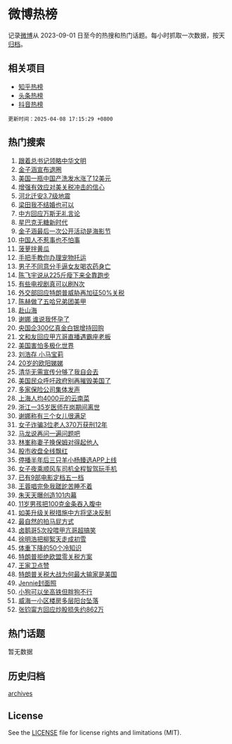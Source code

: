 # 微博热榜

记录[微博](https://www.weibo.com)从 2023-09-01 日至今的热搜和热门话题。每小时抓取一次数据，按天[归档](archives)。

## 相关项目

- [知乎热榜](https://github.com/hotarchive/zhihu)
- [头条热榜](https://github.com/hotarchive/toutiao)
- [抖音热榜](https://github.com/hotarchive/douyin)


`更新时间：2025-04-08 17:15:29 +0800`

## 热门搜索

1. [跟着总书记领略中华文明](https://m.weibo.cn/search?containerid=100103type%3D1%26t%3D10%26q%3D%E8%B7%9F%E7%9D%80%E6%80%BB%E4%B9%A6%E8%AE%B0%E9%A2%86%E7%95%A5%E4%B8%AD%E5%8D%8E%E6%96%87%E6%98%8E&stream_entry_id=51&isnewpage=1&extparam=seat%3D1%26q%3D%25E8%25B7%259F%25E7%259D%2580%25E6%2580%25BB%25E4%25B9%25A6%25E8%25AE%25B0%25E9%25A2%2586%25E7%2595%25A5%25E4%25B8%25AD%25E5%258D%258E%25E6%2596%2587%25E6%2598%258E%26cate%3D10103%26c_type%3D51%26filter_type%3Drealtimehot%26dgr%3D0%26stream_entry_id%3D51%26pos%3D0%26display_time%3D1744103727%26pre_seqid%3D17441037277760668131121)
1. [金子涵宣布退圈](https://m.weibo.cn/search?containerid=100103type%3D1%26t%3D10%26q%3D%23%E9%87%91%E5%AD%90%E6%B6%B5%E5%AE%A3%E5%B8%83%E9%80%80%E5%9C%88%23&stream_entry_id=31&isnewpage=1&extparam=seat%3D1%26band_rank%3D1%26flag%3D2%26cate%3D5001%26dgr%3D0%26stream_entry_id%3D31%26pos%3D0%26q%3D%2523%25E9%2587%2591%25E5%25AD%2590%25E6%25B6%25B5%25E5%25AE%25A3%25E5%25B8%2583%25E9%2580%2580%25E5%259C%2588%2523%26c_type%3D31%26filter_type%3Drealtimehot%26realpos%3D1%26lcate%3D5001%26display_time%3D1744103727%26pre_seqid%3D17441037277760668131121)
1. [美国一瓶中国产洗发水涨了12美元](https://m.weibo.cn/search?containerid=100103type%3D1%26t%3D10%26q%3D%23%E7%BE%8E%E5%9B%BD%E4%B8%80%E7%93%B6%E4%B8%AD%E5%9B%BD%E4%BA%A7%E6%B4%97%E5%8F%91%E6%B0%B4%E6%B6%A8%E4%BA%8612%E7%BE%8E%E5%85%83%23&stream_entry_id=31&isnewpage=1&extparam=seat%3D1%26band_rank%3D2%26flag%3D0%26cate%3D5001%26dgr%3D0%26stream_entry_id%3D31%26pos%3D1%26q%3D%2523%25E7%25BE%258E%25E5%259B%25BD%25E4%25B8%2580%25E7%2593%25B6%25E4%25B8%25AD%25E5%259B%25BD%25E4%25BA%25A7%25E6%25B4%2597%25E5%258F%2591%25E6%25B0%25B4%25E6%25B6%25A8%25E4%25BA%258612%25E7%25BE%258E%25E5%2585%2583%2523%26c_type%3D31%26filter_type%3Drealtimehot%26realpos%3D2%26lcate%3D5001%26display_time%3D1744103727%26pre_seqid%3D17441037277760668131121)
1. [增强有效应对美关税冲击的信心](https://m.weibo.cn/search?containerid=100103type%3D1%26t%3D10%26q%3D%23%E5%A2%9E%E5%BC%BA%E6%9C%89%E6%95%88%E5%BA%94%E5%AF%B9%E7%BE%8E%E5%85%B3%E7%A8%8E%E5%86%B2%E5%87%BB%E7%9A%84%E4%BF%A1%E5%BF%83%23&stream_entry_id=31&isnewpage=1&extparam=seat%3D1%26band_rank%3D3%26flag%3D0%26cate%3D5001%26dgr%3D0%26stream_entry_id%3D31%26pos%3D2%26q%3D%2523%25E5%25A2%259E%25E5%25BC%25BA%25E6%259C%2589%25E6%2595%2588%25E5%25BA%2594%25E5%25AF%25B9%25E7%25BE%258E%25E5%2585%25B3%25E7%25A8%258E%25E5%2586%25B2%25E5%2587%25BB%25E7%259A%2584%25E4%25BF%25A1%25E5%25BF%2583%2523%26c_type%3D31%26filter_type%3Drealtimehot%26realpos%3D3%26lcate%3D5001%26display_time%3D1744103727%26pre_seqid%3D17441037277760668131121)
1. [河北迁安3.7级地震](https://m.weibo.cn/search?containerid=100103type%3D1%26t%3D10%26q%3D%23%E6%B2%B3%E5%8C%97%E8%BF%81%E5%AE%893.7%E7%BA%A7%E5%9C%B0%E9%9C%87%23&stream_entry_id=31&isnewpage=1&extparam=seat%3D1%26band_rank%3D4%26flag%3D1%26cate%3D5001%26dgr%3D0%26stream_entry_id%3D31%26pos%3D3%26q%3D%2523%25E6%25B2%25B3%25E5%258C%2597%25E8%25BF%2581%25E5%25AE%25893.7%25E7%25BA%25A7%25E5%259C%25B0%25E9%259C%2587%2523%26c_type%3D31%26filter_type%3Drealtimehot%26realpos%3D4%26lcate%3D5001%26display_time%3D1744103727%26pre_seqid%3D17441037277760668131121)
1. [梁田我不结婚也可以](https://m.weibo.cn/search?containerid=100103type%3D1%26t%3D10%26q%3D%E6%A2%81%E7%94%B0%E6%88%91%E4%B8%8D%E7%BB%93%E5%A9%9A%E4%B9%9F%E5%8F%AF%E4%BB%A5&stream_entry_id=31&isnewpage=1&extparam=seat%3D1%26band_rank%3D5%26flag%3D1%26cate%3D5001%26dgr%3D0%26stream_entry_id%3D31%26pos%3D4%26q%3D%25E6%25A2%2581%25E7%2594%25B0%25E6%2588%2591%25E4%25B8%258D%25E7%25BB%2593%25E5%25A9%259A%25E4%25B9%259F%25E5%258F%25AF%25E4%25BB%25A5%26c_type%3D31%26filter_type%3Drealtimehot%26realpos%3D5%26lcate%3D5001%26display_time%3D1744103727%26pre_seqid%3D17441037277760668131121)
1. [中方回应万斯无礼言论](https://m.weibo.cn/search?containerid=100103type%3D1%26t%3D10%26q%3D%23%E4%B8%AD%E6%96%B9%E5%9B%9E%E5%BA%94%E4%B8%87%E6%96%AF%E6%97%A0%E7%A4%BC%E8%A8%80%E8%AE%BA%23&stream_entry_id=31&isnewpage=1&extparam=seat%3D1%26band_rank%3D6%26flag%3D1%26cate%3D5001%26dgr%3D0%26stream_entry_id%3D31%26pos%3D5%26q%3D%2523%25E4%25B8%25AD%25E6%2596%25B9%25E5%259B%259E%25E5%25BA%2594%25E4%25B8%2587%25E6%2596%25AF%25E6%2597%25A0%25E7%25A4%25BC%25E8%25A8%2580%25E8%25AE%25BA%2523%26c_type%3D31%26filter_type%3Drealtimehot%26realpos%3D6%26lcate%3D5001%26display_time%3D1744103727%26pre_seqid%3D17441037277760668131121)
1. [星巴克无糖新时代](https://m.weibo.cn/search?containerid=100103type%3D1%26t%3D10%26q%3D%23%E6%98%9F%E5%B7%B4%E5%85%8B%E6%97%A0%E7%B3%96%E6%96%B0%E6%97%B6%E4%BB%A3%23&stream_entry_id=31&isnewpage=1&extparam=seat%3D1%26band_rank%3D7%26cate%3D5001%26is_ad_pos%3D1%26dgr%3D0%26stream_entry_id%3D31%26pos%3D6%26q%3D%2523%25E6%2598%259F%25E5%25B7%25B4%25E5%2585%258B%25E6%2597%25A0%25E7%25B3%2596%25E6%2596%25B0%25E6%2597%25B6%25E4%25BB%25A3%2523%26c_type%3D31%26adid%3D282143%26filter_type%3Drealtimehot%26topic_ad%3D1%26lcate%3D5001%26display_time%3D1744103727%26pre_seqid%3D17441037277760668131121)
1. [金子涵最后一次公开活动是海影节](https://m.weibo.cn/search?containerid=100103type%3D1%26t%3D10%26q%3D%23%E9%87%91%E5%AD%90%E6%B6%B5%E6%9C%80%E5%90%8E%E4%B8%80%E6%AC%A1%E5%85%AC%E5%BC%80%E6%B4%BB%E5%8A%A8%E6%98%AF%E6%B5%B7%E5%BD%B1%E8%8A%82%23&stream_entry_id=31&isnewpage=1&extparam=seat%3D1%26band_rank%3D7%26flag%3D1%26cate%3D5001%26dgr%3D0%26stream_entry_id%3D31%26pos%3D7%26q%3D%2523%25E9%2587%2591%25E5%25AD%2590%25E6%25B6%25B5%25E6%259C%2580%25E5%2590%258E%25E4%25B8%2580%25E6%25AC%25A1%25E5%2585%25AC%25E5%25BC%2580%25E6%25B4%25BB%25E5%258A%25A8%25E6%2598%25AF%25E6%25B5%25B7%25E5%25BD%25B1%25E8%258A%2582%2523%26c_type%3D31%26filter_type%3Drealtimehot%26realpos%3D7%26lcate%3D5001%26display_time%3D1744103727%26pre_seqid%3D17441037277760668131121)
1. [中国人不惹事也不怕事](https://m.weibo.cn/search?containerid=100103type%3D1%26t%3D10%26q%3D%23%E4%B8%AD%E5%9B%BD%E4%BA%BA%E4%B8%8D%E6%83%B9%E4%BA%8B%E4%B9%9F%E4%B8%8D%E6%80%95%E4%BA%8B%23&stream_entry_id=31&isnewpage=1&extparam=seat%3D1%26band_rank%3D8%26flag%3D0%26cate%3D5001%26dgr%3D0%26stream_entry_id%3D31%26pos%3D8%26q%3D%2523%25E4%25B8%25AD%25E5%259B%25BD%25E4%25BA%25BA%25E4%25B8%258D%25E6%2583%25B9%25E4%25BA%258B%25E4%25B9%259F%25E4%25B8%258D%25E6%2580%2595%25E4%25BA%258B%2523%26c_type%3D31%26filter_type%3Drealtimehot%26realpos%3D8%26lcate%3D5001%26display_time%3D1744103727%26pre_seqid%3D17441037277760668131121)
1. [菠萝拌黄瓜](https://m.weibo.cn/search?containerid=100103type%3D1%26t%3D10%26q%3D%E8%8F%A0%E8%90%9D%E6%8B%8C%E9%BB%84%E7%93%9C&stream_entry_id=31&isnewpage=1&extparam=seat%3D1%26band_rank%3D9%26flag%3D1%26cate%3D5001%26dgr%3D0%26stream_entry_id%3D31%26pos%3D9%26q%3D%25E8%258F%25A0%25E8%2590%259D%25E6%258B%258C%25E9%25BB%2584%25E7%2593%259C%26c_type%3D31%26filter_type%3Drealtimehot%26realpos%3D9%26lcate%3D5001%26display_time%3D1744103727%26pre_seqid%3D17441037277760668131121)
1. [手把手教你办理宠物托运](https://m.weibo.cn/search?containerid=100103type%3D1%26t%3D10%26q%3D%23%E6%89%8B%E6%8A%8A%E6%89%8B%E6%95%99%E4%BD%A0%E5%8A%9E%E7%90%86%E5%AE%A0%E7%89%A9%E6%89%98%E8%BF%90%23&stream_entry_id=31&isnewpage=1&extparam=seat%3D1%26band_rank%3D10%26flag%3D1%26cate%3D5001%26dgr%3D0%26stream_entry_id%3D31%26pos%3D10%26q%3D%2523%25E6%2589%258B%25E6%258A%258A%25E6%2589%258B%25E6%2595%2599%25E4%25BD%25A0%25E5%258A%259E%25E7%2590%2586%25E5%25AE%25A0%25E7%2589%25A9%25E6%2589%2598%25E8%25BF%2590%2523%26c_type%3D31%26filter_type%3Drealtimehot%26realpos%3D10%26lcate%3D5001%26display_time%3D1744103727%26pre_seqid%3D17441037277760668131121)
1. [男子不同意分手逼女友喝农药身亡](https://m.weibo.cn/search?containerid=100103type%3D1%26t%3D10%26q%3D%23%E7%94%B7%E5%AD%90%E4%B8%8D%E5%90%8C%E6%84%8F%E5%88%86%E6%89%8B%E9%80%BC%E5%A5%B3%E5%8F%8B%E5%96%9D%E5%86%9C%E8%8D%AF%E8%BA%AB%E4%BA%A1%23&stream_entry_id=31&isnewpage=1&extparam=seat%3D1%26band_rank%3D11%26flag%3D2%26cate%3D5001%26dgr%3D0%26stream_entry_id%3D31%26pos%3D11%26q%3D%2523%25E7%2594%25B7%25E5%25AD%2590%25E4%25B8%258D%25E5%2590%258C%25E6%2584%258F%25E5%2588%2586%25E6%2589%258B%25E9%2580%25BC%25E5%25A5%25B3%25E5%258F%258B%25E5%2596%259D%25E5%2586%259C%25E8%258D%25AF%25E8%25BA%25AB%25E4%25BA%25A1%2523%26c_type%3D31%26filter_type%3Drealtimehot%26realpos%3D11%26lcate%3D5001%26display_time%3D1744103727%26pre_seqid%3D17441037277760668131121)
1. [陈飞宇说从225斤瘦下来全靠跑步](https://m.weibo.cn/search?containerid=100103type%3D1%26t%3D10%26q%3D%23%E9%99%88%E9%A3%9E%E5%AE%87%E8%AF%B4%E4%BB%8E225%E6%96%A4%E7%98%A6%E4%B8%8B%E6%9D%A5%E5%85%A8%E9%9D%A0%E8%B7%91%E6%AD%A5%23&stream_entry_id=31&isnewpage=1&extparam=seat%3D1%26band_rank%3D12%26flag%3D1%26cate%3D5001%26dgr%3D0%26stream_entry_id%3D31%26pos%3D12%26q%3D%2523%25E9%2599%2588%25E9%25A3%259E%25E5%25AE%2587%25E8%25AF%25B4%25E4%25BB%258E225%25E6%2596%25A4%25E7%2598%25A6%25E4%25B8%258B%25E6%259D%25A5%25E5%2585%25A8%25E9%259D%25A0%25E8%25B7%2591%25E6%25AD%25A5%2523%26c_type%3D31%26filter_type%3Drealtimehot%26realpos%3D12%26lcate%3D5001%26display_time%3D1744103727%26pre_seqid%3D17441037277760668131121)
1. [有些电视剧真可以刷N次](https://m.weibo.cn/search?containerid=100103type%3D1%26t%3D10%26q%3D%23%E6%9C%89%E4%BA%9B%E7%94%B5%E8%A7%86%E5%89%A7%E7%9C%9F%E5%8F%AF%E4%BB%A5%E5%88%B7N%E6%AC%A1%23&stream_entry_id=31&isnewpage=1&extparam=seat%3D1%26band_rank%3D13%26flag%3D0%26cate%3D5001%26dgr%3D0%26stream_entry_id%3D31%26pos%3D13%26q%3D%2523%25E6%259C%2589%25E4%25BA%259B%25E7%2594%25B5%25E8%25A7%2586%25E5%2589%25A7%25E7%259C%259F%25E5%258F%25AF%25E4%25BB%25A5%25E5%2588%25B7N%25E6%25AC%25A1%2523%26c_type%3D31%26filter_type%3Drealtimehot%26realpos%3D13%26lcate%3D5001%26display_time%3D1744103727%26pre_seqid%3D17441037277760668131121)
1. [外交部回应特朗普威胁再加征50%关税](https://m.weibo.cn/search?containerid=100103type%3D1%26t%3D10%26q%3D%23%E5%A4%96%E4%BA%A4%E9%83%A8%E5%9B%9E%E5%BA%94%E7%89%B9%E6%9C%97%E6%99%AE%E5%A8%81%E8%83%81%E5%86%8D%E5%8A%A0%E5%BE%8150%25%E5%85%B3%E7%A8%8E%23&stream_entry_id=31&isnewpage=1&extparam=seat%3D1%26band_rank%3D14%26flag%3D0%26cate%3D5001%26dgr%3D0%26stream_entry_id%3D31%26pos%3D14%26q%3D%2523%25E5%25A4%2596%25E4%25BA%25A4%25E9%2583%25A8%25E5%259B%259E%25E5%25BA%2594%25E7%2589%25B9%25E6%259C%2597%25E6%2599%25AE%25E5%25A8%2581%25E8%2583%2581%25E5%2586%258D%25E5%258A%25A0%25E5%25BE%258150%2525%25E5%2585%25B3%25E7%25A8%258E%2523%26c_type%3D31%26filter_type%3Drealtimehot%26realpos%3D14%26lcate%3D5001%26display_time%3D1744103727%26pre_seqid%3D17441037277760668131121)
1. [陈赫做了五哈兄弟团美甲](https://m.weibo.cn/search?containerid=100103type%3D1%26t%3D10%26q%3D%E9%99%88%E8%B5%AB%E5%81%9A%E4%BA%86%E4%BA%94%E5%93%88%E5%85%84%E5%BC%9F%E5%9B%A2%E7%BE%8E%E7%94%B2&stream_entry_id=31&isnewpage=1&extparam=seat%3D1%26band_rank%3D15%26flag%3D1%26cate%3D5001%26dgr%3D0%26stream_entry_id%3D31%26pos%3D15%26q%3D%25E9%2599%2588%25E8%25B5%25AB%25E5%2581%259A%25E4%25BA%2586%25E4%25BA%2594%25E5%2593%2588%25E5%2585%2584%25E5%25BC%259F%25E5%259B%25A2%25E7%25BE%258E%25E7%2594%25B2%26c_type%3D31%26filter_type%3Drealtimehot%26realpos%3D15%26lcate%3D5001%26display_time%3D1744103727%26pre_seqid%3D17441037277760668131121)
1. [赴山海](https://m.weibo.cn/search?containerid=100103type%3D1%26t%3D10%26q%3D%E8%B5%B4%E5%B1%B1%E6%B5%B7&stream_entry_id=31&isnewpage=1&extparam=seat%3D1%26band_rank%3D16%26flag%3D1%26cate%3D5001%26dgr%3D0%26stream_entry_id%3D31%26pos%3D16%26q%3D%25E8%25B5%25B4%25E5%25B1%25B1%25E6%25B5%25B7%26c_type%3D31%26filter_type%3Drealtimehot%26realpos%3D16%26lcate%3D5001%26display_time%3D1744103727%26pre_seqid%3D17441037277760668131121)
1. [谢娜 谁说我怀孕了](https://m.weibo.cn/search?containerid=100103type%3D1%26t%3D10%26q%3D%E8%B0%A2%E5%A8%9C+%E8%B0%81%E8%AF%B4%E6%88%91%E6%80%80%E5%AD%95%E4%BA%86&stream_entry_id=31&isnewpage=1&extparam=seat%3D1%26band_rank%3D17%26flag%3D0%26cate%3D5001%26dgr%3D0%26stream_entry_id%3D31%26pos%3D17%26q%3D%25E8%25B0%25A2%25E5%25A8%259C%2520%25E8%25B0%2581%25E8%25AF%25B4%25E6%2588%2591%25E6%2580%2580%25E5%25AD%2595%25E4%25BA%2586%26c_type%3D31%26filter_type%3Drealtimehot%26realpos%3D17%26lcate%3D5001%26display_time%3D1744103727%26pre_seqid%3D17441037277760668131121)
1. [央国企300亿真金白银增持回购](https://m.weibo.cn/search?containerid=100103type%3D1%26t%3D10%26q%3D%23%E5%A4%AE%E5%9B%BD%E4%BC%81300%E4%BA%BF%E7%9C%9F%E9%87%91%E7%99%BD%E9%93%B6%E5%A2%9E%E6%8C%81%E5%9B%9E%E8%B4%AD%23&stream_entry_id=31&isnewpage=1&extparam=seat%3D1%26band_rank%3D18%26flag%3D1%26cate%3D5001%26dgr%3D0%26stream_entry_id%3D31%26pos%3D18%26q%3D%2523%25E5%25A4%25AE%25E5%259B%25BD%25E4%25BC%2581300%25E4%25BA%25BF%25E7%259C%259F%25E9%2587%2591%25E7%2599%25BD%25E9%2593%25B6%25E5%25A2%259E%25E6%258C%2581%25E5%259B%259E%25E8%25B4%25AD%2523%26c_type%3D31%26filter_type%3Drealtimehot%26realpos%3D18%26lcate%3D5001%26display_time%3D1744103727%26pre_seqid%3D17441037277760668131121)
1. [文和友回应甲亢哥直播遇霸座老板](https://m.weibo.cn/search?containerid=100103type%3D1%26t%3D10%26q%3D%23%E6%96%87%E5%92%8C%E5%8F%8B%E5%9B%9E%E5%BA%94%E7%94%B2%E4%BA%A2%E5%93%A5%E7%9B%B4%E6%92%AD%E9%81%87%E9%9C%B8%E5%BA%A7%E8%80%81%E6%9D%BF%23&stream_entry_id=31&isnewpage=1&extparam=seat%3D1%26band_rank%3D19%26flag%3D1%26cate%3D5001%26dgr%3D0%26stream_entry_id%3D31%26pos%3D19%26q%3D%2523%25E6%2596%2587%25E5%2592%258C%25E5%258F%258B%25E5%259B%259E%25E5%25BA%2594%25E7%2594%25B2%25E4%25BA%25A2%25E5%2593%25A5%25E7%259B%25B4%25E6%2592%25AD%25E9%2581%2587%25E9%259C%25B8%25E5%25BA%25A7%25E8%2580%2581%25E6%259D%25BF%2523%26c_type%3D31%26filter_type%3Drealtimehot%26realpos%3D19%26lcate%3D5001%26display_time%3D1744103727%26pre_seqid%3D17441037277760668131121)
1. [美国害怕多极化世界](https://m.weibo.cn/search?containerid=100103type%3D1%26t%3D10%26q%3D%23%E7%BE%8E%E5%9B%BD%E5%AE%B3%E6%80%95%E5%A4%9A%E6%9E%81%E5%8C%96%E4%B8%96%E7%95%8C%23&stream_entry_id=31&isnewpage=1&extparam=seat%3D1%26band_rank%3D20%26flag%3D1%26cate%3D5001%26dgr%3D0%26stream_entry_id%3D31%26pos%3D20%26q%3D%2523%25E7%25BE%258E%25E5%259B%25BD%25E5%25AE%25B3%25E6%2580%2595%25E5%25A4%259A%25E6%259E%2581%25E5%258C%2596%25E4%25B8%2596%25E7%2595%258C%2523%26c_type%3D31%26filter_type%3Drealtimehot%26realpos%3D20%26lcate%3D5001%26display_time%3D1744103727%26pre_seqid%3D17441037277760668131121)
1. [刘浩存 小马宝莉](https://m.weibo.cn/search?containerid=100103type%3D1%26t%3D10%26q%3D%E5%88%98%E6%B5%A9%E5%AD%98+%E5%B0%8F%E9%A9%AC%E5%AE%9D%E8%8E%89&stream_entry_id=31&isnewpage=1&extparam=seat%3D1%26band_rank%3D21%26flag%3D0%26cate%3D5001%26dgr%3D0%26stream_entry_id%3D31%26pos%3D21%26q%3D%25E5%2588%2598%25E6%25B5%25A9%25E5%25AD%2598%2520%25E5%25B0%258F%25E9%25A9%25AC%25E5%25AE%259D%25E8%258E%2589%26c_type%3D31%26filter_type%3Drealtimehot%26realpos%3D21%26lcate%3D5001%26display_time%3D1744103727%26pre_seqid%3D17441037277760668131121)
1. [20岁的欧阳娣娣](https://m.weibo.cn/search?containerid=100103type%3D1%26t%3D10%26q%3D20%E5%B2%81%E7%9A%84%E6%AC%A7%E9%98%B3%E5%A8%A3%E5%A8%A3&stream_entry_id=31&isnewpage=1&extparam=seat%3D1%26band_rank%3D22%26flag%3D1%26cate%3D5001%26dgr%3D0%26stream_entry_id%3D31%26pos%3D22%26q%3D20%25E5%25B2%2581%25E7%259A%2584%25E6%25AC%25A7%25E9%2598%25B3%25E5%25A8%25A3%25E5%25A8%25A3%26c_type%3D31%26filter_type%3Drealtimehot%26realpos%3D22%26lcate%3D5001%26display_time%3D1744103727%26pre_seqid%3D17441037277760668131121)
1. [清华无需宣传分够了我自会去](https://m.weibo.cn/search?containerid=100103type%3D1%26t%3D10%26q%3D%E6%B8%85%E5%8D%8E%E6%97%A0%E9%9C%80%E5%AE%A3%E4%BC%A0%E5%88%86%E5%A4%9F%E4%BA%86%E6%88%91%E8%87%AA%E4%BC%9A%E5%8E%BB&stream_entry_id=31&isnewpage=1&extparam=seat%3D1%26band_rank%3D23%26flag%3D1%26cate%3D5001%26dgr%3D0%26stream_entry_id%3D31%26pos%3D23%26q%3D%25E6%25B8%2585%25E5%258D%258E%25E6%2597%25A0%25E9%259C%2580%25E5%25AE%25A3%25E4%25BC%25A0%25E5%2588%2586%25E5%25A4%259F%25E4%25BA%2586%25E6%2588%2591%25E8%2587%25AA%25E4%25BC%259A%25E5%258E%25BB%26c_type%3D31%26filter_type%3Drealtimehot%26realpos%3D23%26lcate%3D5001%26display_time%3D1744103727%26pre_seqid%3D17441037277760668131121)
1. [美国民众呼吁政府别再摧毁美国了](https://m.weibo.cn/search?containerid=100103type%3D1%26t%3D10%26q%3D%23%E7%BE%8E%E5%9B%BD%E6%B0%91%E4%BC%97%E5%91%BC%E5%90%81%E6%94%BF%E5%BA%9C%E5%88%AB%E5%86%8D%E6%91%A7%E6%AF%81%E7%BE%8E%E5%9B%BD%E4%BA%86%23&stream_entry_id=31&isnewpage=1&extparam=seat%3D1%26band_rank%3D24%26flag%3D1%26cate%3D5001%26dgr%3D0%26stream_entry_id%3D31%26pos%3D24%26q%3D%2523%25E7%25BE%258E%25E5%259B%25BD%25E6%25B0%2591%25E4%25BC%2597%25E5%2591%25BC%25E5%2590%2581%25E6%2594%25BF%25E5%25BA%259C%25E5%2588%25AB%25E5%2586%258D%25E6%2591%25A7%25E6%25AF%2581%25E7%25BE%258E%25E5%259B%25BD%25E4%25BA%2586%2523%26c_type%3D31%26filter_type%3Drealtimehot%26realpos%3D24%26lcate%3D5001%26display_time%3D1744103727%26pre_seqid%3D17441037277760668131121)
1. [多家保险公司集体发声](https://m.weibo.cn/search?containerid=100103type%3D1%26t%3D10%26q%3D%23%E5%A4%9A%E5%AE%B6%E4%BF%9D%E9%99%A9%E5%85%AC%E5%8F%B8%E9%9B%86%E4%BD%93%E5%8F%91%E5%A3%B0%23&stream_entry_id=31&isnewpage=1&extparam=seat%3D1%26band_rank%3D25%26flag%3D1%26cate%3D5001%26dgr%3D0%26stream_entry_id%3D31%26pos%3D25%26q%3D%2523%25E5%25A4%259A%25E5%25AE%25B6%25E4%25BF%259D%25E9%2599%25A9%25E5%2585%25AC%25E5%258F%25B8%25E9%259B%2586%25E4%25BD%2593%25E5%258F%2591%25E5%25A3%25B0%2523%26c_type%3D31%26filter_type%3Drealtimehot%26realpos%3D25%26lcate%3D5001%26display_time%3D1744103727%26pre_seqid%3D17441037277760668131121)
1. [上海人均4000元的云南菜](https://m.weibo.cn/search?containerid=100103type%3D1%26t%3D10%26q%3D%E4%B8%8A%E6%B5%B7%E4%BA%BA%E5%9D%874000%E5%85%83%E7%9A%84%E4%BA%91%E5%8D%97%E8%8F%9C&stream_entry_id=31&isnewpage=1&extparam=seat%3D1%26band_rank%3D26%26flag%3D0%26cate%3D5001%26dgr%3D0%26stream_entry_id%3D31%26pos%3D26%26q%3D%25E4%25B8%258A%25E6%25B5%25B7%25E4%25BA%25BA%25E5%259D%25874000%25E5%2585%2583%25E7%259A%2584%25E4%25BA%2591%25E5%258D%2597%25E8%258F%259C%26c_type%3D31%26filter_type%3Drealtimehot%26realpos%3D26%26lcate%3D5001%26display_time%3D1744103727%26pre_seqid%3D17441037277760668131121)
1. [浙江一35岁医师在岗期间离世](https://m.weibo.cn/search?containerid=100103type%3D1%26t%3D10%26q%3D%23%E6%B5%99%E6%B1%9F%E4%B8%8035%E5%B2%81%E5%8C%BB%E5%B8%88%E5%9C%A8%E5%B2%97%E6%9C%9F%E9%97%B4%E7%A6%BB%E4%B8%96%23&stream_entry_id=31&isnewpage=1&extparam=seat%3D1%26band_rank%3D27%26flag%3D1%26cate%3D5001%26dgr%3D0%26stream_entry_id%3D31%26pos%3D27%26q%3D%2523%25E6%25B5%2599%25E6%25B1%259F%25E4%25B8%258035%25E5%25B2%2581%25E5%258C%25BB%25E5%25B8%2588%25E5%259C%25A8%25E5%25B2%2597%25E6%259C%259F%25E9%2597%25B4%25E7%25A6%25BB%25E4%25B8%2596%2523%26c_type%3D31%26filter_type%3Drealtimehot%26realpos%3D27%26lcate%3D5001%26display_time%3D1744103727%26pre_seqid%3D17441037277760668131121)
1. [谢娜称有三个女儿很满足](https://m.weibo.cn/search?containerid=100103type%3D1%26t%3D10%26q%3D%23%E8%B0%A2%E5%A8%9C%E7%A7%B0%E6%9C%89%E4%B8%89%E4%B8%AA%E5%A5%B3%E5%84%BF%E5%BE%88%E6%BB%A1%E8%B6%B3%23&stream_entry_id=31&isnewpage=1&extparam=seat%3D1%26band_rank%3D28%26flag%3D1%26cate%3D5001%26dgr%3D0%26stream_entry_id%3D31%26pos%3D28%26q%3D%2523%25E8%25B0%25A2%25E5%25A8%259C%25E7%25A7%25B0%25E6%259C%2589%25E4%25B8%2589%25E4%25B8%25AA%25E5%25A5%25B3%25E5%2584%25BF%25E5%25BE%2588%25E6%25BB%25A1%25E8%25B6%25B3%2523%26c_type%3D31%26filter_type%3Drealtimehot%26realpos%3D28%26lcate%3D5001%26display_time%3D1744103727%26pre_seqid%3D17441037277760668131121)
1. [女子诈骗3位老人370万获刑12年](https://m.weibo.cn/search?containerid=100103type%3D1%26t%3D10%26q%3D%23%E5%A5%B3%E5%AD%90%E8%AF%88%E9%AA%973%E4%BD%8D%E8%80%81%E4%BA%BA370%E4%B8%87%E8%8E%B7%E5%88%9112%E5%B9%B4%23&stream_entry_id=31&isnewpage=1&extparam=seat%3D1%26band_rank%3D29%26flag%3D1%26cate%3D5001%26dgr%3D0%26stream_entry_id%3D31%26pos%3D29%26q%3D%2523%25E5%25A5%25B3%25E5%25AD%2590%25E8%25AF%2588%25E9%25AA%25973%25E4%25BD%258D%25E8%2580%2581%25E4%25BA%25BA370%25E4%25B8%2587%25E8%258E%25B7%25E5%2588%259112%25E5%25B9%25B4%2523%26c_type%3D31%26filter_type%3Drealtimehot%26realpos%3D29%26lcate%3D5001%26display_time%3D1744103727%26pre_seqid%3D17441037277760668131121)
1. [马龙说再问一遍问题吧](https://m.weibo.cn/search?containerid=100103type%3D1%26t%3D10%26q%3D%23%E9%A9%AC%E9%BE%99%E8%AF%B4%E5%86%8D%E9%97%AE%E4%B8%80%E9%81%8D%E9%97%AE%E9%A2%98%E5%90%A7%23&stream_entry_id=31&isnewpage=1&extparam=seat%3D1%26band_rank%3D30%26flag%3D1%26cate%3D5001%26dgr%3D0%26stream_entry_id%3D31%26pos%3D30%26q%3D%2523%25E9%25A9%25AC%25E9%25BE%2599%25E8%25AF%25B4%25E5%2586%258D%25E9%2597%25AE%25E4%25B8%2580%25E9%2581%258D%25E9%2597%25AE%25E9%25A2%2598%25E5%2590%25A7%2523%26c_type%3D31%26filter_type%3Drealtimehot%26realpos%3D30%26lcate%3D5001%26display_time%3D1744103727%26pre_seqid%3D17441037277760668131121)
1. [林峯称妻子换保姆对得起他人](https://m.weibo.cn/search?containerid=100103type%3D1%26t%3D10%26q%3D%23%E6%9E%97%E5%B3%AF%E7%A7%B0%E5%A6%BB%E5%AD%90%E6%8D%A2%E4%BF%9D%E5%A7%86%E5%AF%B9%E5%BE%97%E8%B5%B7%E4%BB%96%E4%BA%BA%23&stream_entry_id=31&isnewpage=1&extparam=seat%3D1%26band_rank%3D31%26flag%3D0%26cate%3D5001%26dgr%3D0%26stream_entry_id%3D31%26pos%3D31%26q%3D%2523%25E6%259E%2597%25E5%25B3%25AF%25E7%25A7%25B0%25E5%25A6%25BB%25E5%25AD%2590%25E6%258D%25A2%25E4%25BF%259D%25E5%25A7%2586%25E5%25AF%25B9%25E5%25BE%2597%25E8%25B5%25B7%25E4%25BB%2596%25E4%25BA%25BA%2523%26c_type%3D31%26filter_type%3Drealtimehot%26realpos%3D31%26lcate%3D5001%26display_time%3D1744103727%26pre_seqid%3D17441037277760668131121)
1. [股市收盘全线飘红](https://m.weibo.cn/search?containerid=100103type%3D1%26t%3D10%26q%3D%23%E8%82%A1%E5%B8%82%E6%94%B6%E7%9B%98%E5%85%A8%E7%BA%BF%E9%A3%98%E7%BA%A2%23&stream_entry_id=31&isnewpage=1&extparam=seat%3D1%26band_rank%3D32%26flag%3D1%26cate%3D5001%26dgr%3D0%26stream_entry_id%3D31%26pos%3D32%26q%3D%2523%25E8%2582%25A1%25E5%25B8%2582%25E6%2594%25B6%25E7%259B%2598%25E5%2585%25A8%25E7%25BA%25BF%25E9%25A3%2598%25E7%25BA%25A2%2523%26c_type%3D31%26filter_type%3Drealtimehot%26realpos%3D32%26lcate%3D5001%26display_time%3D1744103727%26pre_seqid%3D17441037277760668131121)
1. [停播半年后三只羊小杨臻选APP上线](https://m.weibo.cn/search?containerid=100103type%3D1%26t%3D10%26q%3D%23%E5%81%9C%E6%92%AD%E5%8D%8A%E5%B9%B4%E5%90%8E%E4%B8%89%E5%8F%AA%E7%BE%8A%E5%B0%8F%E6%9D%A8%E8%87%BB%E9%80%89APP%E4%B8%8A%E7%BA%BF%23&stream_entry_id=31&isnewpage=1&extparam=seat%3D1%26band_rank%3D33%26flag%3D0%26cate%3D5001%26dgr%3D0%26stream_entry_id%3D31%26pos%3D33%26q%3D%2523%25E5%2581%259C%25E6%2592%25AD%25E5%258D%258A%25E5%25B9%25B4%25E5%2590%258E%25E4%25B8%2589%25E5%258F%25AA%25E7%25BE%258A%25E5%25B0%258F%25E6%259D%25A8%25E8%2587%25BB%25E9%2580%2589APP%25E4%25B8%258A%25E7%25BA%25BF%2523%26c_type%3D31%26filter_type%3Drealtimehot%26realpos%3D33%26lcate%3D5001%26display_time%3D1744103727%26pre_seqid%3D17441037277760668131121)
1. [女子夜乘顺风车司机全程智驾玩手机](https://m.weibo.cn/search?containerid=100103type%3D1%26t%3D10%26q%3D%23%E5%A5%B3%E5%AD%90%E5%A4%9C%E4%B9%98%E9%A1%BA%E9%A3%8E%E8%BD%A6%E5%8F%B8%E6%9C%BA%E5%85%A8%E7%A8%8B%E6%99%BA%E9%A9%BE%E7%8E%A9%E6%89%8B%E6%9C%BA%23&stream_entry_id=31&isnewpage=1&extparam=seat%3D1%26band_rank%3D34%26flag%3D1%26cate%3D5001%26dgr%3D0%26stream_entry_id%3D31%26pos%3D34%26q%3D%2523%25E5%25A5%25B3%25E5%25AD%2590%25E5%25A4%259C%25E4%25B9%2598%25E9%25A1%25BA%25E9%25A3%258E%25E8%25BD%25A6%25E5%258F%25B8%25E6%259C%25BA%25E5%2585%25A8%25E7%25A8%258B%25E6%2599%25BA%25E9%25A9%25BE%25E7%258E%25A9%25E6%2589%258B%25E6%259C%25BA%2523%26c_type%3D31%26filter_type%3Drealtimehot%26realpos%3D34%26lcate%3D5001%26display_time%3D1744103727%26pre_seqid%3D17441037277760668131121)
1. [已有9部电影定档五一档](https://m.weibo.cn/search?containerid=100103type%3D1%26t%3D10%26q%3D%23%E5%B7%B2%E6%9C%899%E9%83%A8%E7%94%B5%E5%BD%B1%E5%AE%9A%E6%A1%A3%E4%BA%94%E4%B8%80%E6%A1%A3%23&stream_entry_id=31&isnewpage=1&extparam=seat%3D1%26band_rank%3D35%26flag%3D1%26cate%3D5001%26dgr%3D0%26stream_entry_id%3D31%26pos%3D35%26q%3D%2523%25E5%25B7%25B2%25E6%259C%25899%25E9%2583%25A8%25E7%2594%25B5%25E5%25BD%25B1%25E5%25AE%259A%25E6%25A1%25A3%25E4%25BA%2594%25E4%25B8%2580%25E6%25A1%25A3%2523%26c_type%3D31%26filter_type%3Drealtimehot%26realpos%3D35%26lcate%3D5001%26display_time%3D1744103727%26pre_seqid%3D17441037277760668131121)
1. [王蓉唱完免我蹉跎苦睡不着](https://m.weibo.cn/search?containerid=100103type%3D1%26t%3D10%26q%3D%E7%8E%8B%E8%93%89%E5%94%B1%E5%AE%8C%E5%85%8D%E6%88%91%E8%B9%89%E8%B7%8E%E8%8B%A6%E7%9D%A1%E4%B8%8D%E7%9D%80&stream_entry_id=31&isnewpage=1&extparam=seat%3D1%26band_rank%3D36%26flag%3D1%26cate%3D5001%26dgr%3D0%26stream_entry_id%3D31%26pos%3D36%26q%3D%25E7%258E%258B%25E8%2593%2589%25E5%2594%25B1%25E5%25AE%258C%25E5%2585%258D%25E6%2588%2591%25E8%25B9%2589%25E8%25B7%258E%25E8%258B%25A6%25E7%259D%25A1%25E4%25B8%258D%25E7%259D%2580%26c_type%3D31%26filter_type%3Drealtimehot%26realpos%3D36%26lcate%3D5001%26display_time%3D1744103727%26pre_seqid%3D17441037277760668131121)
1. [朱天天曝创造101内幕](https://m.weibo.cn/search?containerid=100103type%3D1%26t%3D10%26q%3D%23%E6%9C%B1%E5%A4%A9%E5%A4%A9%E6%9B%9D%E5%88%9B%E9%80%A0101%E5%86%85%E5%B9%95%23&stream_entry_id=31&isnewpage=1&extparam=seat%3D1%26band_rank%3D37%26flag%3D0%26cate%3D5001%26dgr%3D0%26stream_entry_id%3D31%26pos%3D37%26q%3D%2523%25E6%259C%25B1%25E5%25A4%25A9%25E5%25A4%25A9%25E6%259B%259D%25E5%2588%259B%25E9%2580%25A0101%25E5%2586%2585%25E5%25B9%2595%2523%26c_type%3D31%26filter_type%3Drealtimehot%26realpos%3D37%26lcate%3D5001%26display_time%3D1744103727%26pre_seqid%3D17441037277760668131121)
1. [11岁男孩把100克金条吞入腹中](https://m.weibo.cn/search?containerid=100103type%3D1%26t%3D10%26q%3D%2311%E5%B2%81%E7%94%B7%E5%AD%A9%E6%8A%8A100%E5%85%8B%E9%87%91%E6%9D%A1%E5%90%9E%E5%85%A5%E8%85%B9%E4%B8%AD%23&stream_entry_id=31&isnewpage=1&extparam=seat%3D1%26band_rank%3D38%26flag%3D0%26cate%3D5001%26dgr%3D0%26stream_entry_id%3D31%26pos%3D38%26q%3D%252311%25E5%25B2%2581%25E7%2594%25B7%25E5%25AD%25A9%25E6%258A%258A100%25E5%2585%258B%25E9%2587%2591%25E6%259D%25A1%25E5%2590%259E%25E5%2585%25A5%25E8%2585%25B9%25E4%25B8%25AD%2523%26c_type%3D31%26filter_type%3Drealtimehot%26realpos%3D38%26lcate%3D5001%26display_time%3D1744103727%26pre_seqid%3D17441037277760668131121)
1. [如美升级关税措施中方将坚决反制](https://m.weibo.cn/search?containerid=100103type%3D1%26t%3D10%26q%3D%23%E5%A6%82%E7%BE%8E%E5%8D%87%E7%BA%A7%E5%85%B3%E7%A8%8E%E6%8E%AA%E6%96%BD%E4%B8%AD%E6%96%B9%E5%B0%86%E5%9D%9A%E5%86%B3%E5%8F%8D%E5%88%B6%23&stream_entry_id=31&isnewpage=1&extparam=seat%3D1%26band_rank%3D39%26flag%3D1%26cate%3D5001%26dgr%3D0%26stream_entry_id%3D31%26pos%3D39%26q%3D%2523%25E5%25A6%2582%25E7%25BE%258E%25E5%258D%2587%25E7%25BA%25A7%25E5%2585%25B3%25E7%25A8%258E%25E6%258E%25AA%25E6%2596%25BD%25E4%25B8%25AD%25E6%2596%25B9%25E5%25B0%2586%25E5%259D%259A%25E5%2586%25B3%25E5%258F%258D%25E5%2588%25B6%2523%26c_type%3D31%26filter_type%3Drealtimehot%26realpos%3D39%26lcate%3D5001%26display_time%3D1744103727%26pre_seqid%3D17441037277760668131121)
1. [最自然的拍马屁方式](https://m.weibo.cn/search?containerid=100103type%3D1%26t%3D10%26q%3D%E6%9C%80%E8%87%AA%E7%84%B6%E7%9A%84%E6%8B%8D%E9%A9%AC%E5%B1%81%E6%96%B9%E5%BC%8F&stream_entry_id=31&isnewpage=1&extparam=seat%3D1%26band_rank%3D40%26flag%3D1%26cate%3D5001%26dgr%3D0%26stream_entry_id%3D31%26pos%3D40%26q%3D%25E6%259C%2580%25E8%2587%25AA%25E7%2584%25B6%25E7%259A%2584%25E6%258B%258D%25E9%25A9%25AC%25E5%25B1%2581%25E6%2596%25B9%25E5%25BC%258F%26c_type%3D31%26filter_type%3Drealtimehot%26realpos%3D40%26lcate%3D5001%26display_time%3D1744103727%26pre_seqid%3D17441037277760668131121)
1. [卤鹅哥5次投喂甲亢哥超搞笑](https://m.weibo.cn/search?containerid=100103type%3D1%26t%3D10%26q%3D%23%E5%8D%A4%E9%B9%85%E5%93%A55%E6%AC%A1%E6%8A%95%E5%96%82%E7%94%B2%E4%BA%A2%E5%93%A5%E8%B6%85%E6%90%9E%E7%AC%91%23&stream_entry_id=31&isnewpage=1&extparam=seat%3D1%26band_rank%3D41%26flag%3D1%26cate%3D5001%26dgr%3D0%26stream_entry_id%3D31%26pos%3D41%26q%3D%2523%25E5%258D%25A4%25E9%25B9%2585%25E5%2593%25A55%25E6%25AC%25A1%25E6%258A%2595%25E5%2596%2582%25E7%2594%25B2%25E4%25BA%25A2%25E5%2593%25A5%25E8%25B6%2585%25E6%2590%259E%25E7%25AC%2591%2523%26c_type%3D31%26filter_type%3Drealtimehot%26realpos%3D41%26lcate%3D5001%26display_time%3D1744103727%26pre_seqid%3D17441037277760668131121)
1. [徐明浩把柳絮天走成初雪](https://m.weibo.cn/search?containerid=100103type%3D1%26t%3D10%26q%3D%E5%BE%90%E6%98%8E%E6%B5%A9%E6%8A%8A%E6%9F%B3%E7%B5%AE%E5%A4%A9%E8%B5%B0%E6%88%90%E5%88%9D%E9%9B%AA&stream_entry_id=31&isnewpage=1&extparam=seat%3D1%26band_rank%3D42%26flag%3D1%26cate%3D5001%26dgr%3D0%26stream_entry_id%3D31%26pos%3D42%26q%3D%25E5%25BE%2590%25E6%2598%258E%25E6%25B5%25A9%25E6%258A%258A%25E6%259F%25B3%25E7%25B5%25AE%25E5%25A4%25A9%25E8%25B5%25B0%25E6%2588%2590%25E5%2588%259D%25E9%259B%25AA%26c_type%3D31%26filter_type%3Drealtimehot%26realpos%3D42%26lcate%3D5001%26display_time%3D1744103727%26pre_seqid%3D17441037277760668131121)
1. [体重下降的50个冷知识](https://m.weibo.cn/search?containerid=100103type%3D1%26t%3D10%26q%3D%E4%BD%93%E9%87%8D%E4%B8%8B%E9%99%8D%E7%9A%8450%E4%B8%AA%E5%86%B7%E7%9F%A5%E8%AF%86&stream_entry_id=31&isnewpage=1&extparam=seat%3D1%26band_rank%3D43%26flag%3D1%26cate%3D5001%26dgr%3D0%26stream_entry_id%3D31%26pos%3D43%26q%3D%25E4%25BD%2593%25E9%2587%258D%25E4%25B8%258B%25E9%2599%258D%25E7%259A%258450%25E4%25B8%25AA%25E5%2586%25B7%25E7%259F%25A5%25E8%25AF%2586%26c_type%3D31%26filter_type%3Drealtimehot%26realpos%3D43%26lcate%3D5001%26display_time%3D1744103727%26pre_seqid%3D17441037277760668131121)
1. [特朗普拒绝欧盟零关税方案](https://m.weibo.cn/search?containerid=100103type%3D1%26t%3D10%26q%3D%23%E7%89%B9%E6%9C%97%E6%99%AE%E6%8B%92%E7%BB%9D%E6%AC%A7%E7%9B%9F%E9%9B%B6%E5%85%B3%E7%A8%8E%E6%96%B9%E6%A1%88%23&stream_entry_id=31&isnewpage=1&extparam=seat%3D1%26band_rank%3D44%26flag%3D0%26cate%3D5001%26dgr%3D0%26stream_entry_id%3D31%26pos%3D44%26q%3D%2523%25E7%2589%25B9%25E6%259C%2597%25E6%2599%25AE%25E6%258B%2592%25E7%25BB%259D%25E6%25AC%25A7%25E7%259B%259F%25E9%259B%25B6%25E5%2585%25B3%25E7%25A8%258E%25E6%2596%25B9%25E6%25A1%2588%2523%26c_type%3D31%26filter_type%3Drealtimehot%26realpos%3D44%26lcate%3D5001%26display_time%3D1744103727%26pre_seqid%3D17441037277760668131121)
1. [王家卫点赞](https://m.weibo.cn/search?containerid=100103type%3D1%26t%3D10%26q%3D%E7%8E%8B%E5%AE%B6%E5%8D%AB%E7%82%B9%E8%B5%9E&stream_entry_id=31&isnewpage=1&extparam=seat%3D1%26band_rank%3D45%26flag%3D0%26cate%3D5001%26dgr%3D0%26stream_entry_id%3D31%26pos%3D45%26q%3D%25E7%258E%258B%25E5%25AE%25B6%25E5%258D%25AB%25E7%2582%25B9%25E8%25B5%259E%26c_type%3D31%26filter_type%3Drealtimehot%26realpos%3D45%26lcate%3D5001%26display_time%3D1744103727%26pre_seqid%3D17441037277760668131121)
1. [特朗普关税大战为何最大输家是美国](https://m.weibo.cn/search?containerid=100103type%3D1%26t%3D10%26q%3D%23%E7%89%B9%E6%9C%97%E6%99%AE%E5%85%B3%E7%A8%8E%E5%A4%A7%E6%88%98%E4%B8%BA%E4%BD%95%E6%9C%80%E5%A4%A7%E8%BE%93%E5%AE%B6%E6%98%AF%E7%BE%8E%E5%9B%BD%23&stream_entry_id=31&isnewpage=1&extparam=seat%3D1%26band_rank%3D46%26flag%3D1%26cate%3D5001%26dgr%3D0%26stream_entry_id%3D31%26pos%3D46%26q%3D%2523%25E7%2589%25B9%25E6%259C%2597%25E6%2599%25AE%25E5%2585%25B3%25E7%25A8%258E%25E5%25A4%25A7%25E6%2588%2598%25E4%25B8%25BA%25E4%25BD%2595%25E6%259C%2580%25E5%25A4%25A7%25E8%25BE%2593%25E5%25AE%25B6%25E6%2598%25AF%25E7%25BE%258E%25E5%259B%25BD%2523%26c_type%3D31%26filter_type%3Drealtimehot%26realpos%3D46%26lcate%3D5001%26display_time%3D1744103727%26pre_seqid%3D17441037277760668131121)
1. [Jennie封面照](https://m.weibo.cn/search?containerid=100103type%3D1%26t%3D10%26q%3D%23Jennie%E5%B0%81%E9%9D%A2%E7%85%A7%23&stream_entry_id=31&isnewpage=1&extparam=seat%3D1%26band_rank%3D47%26flag%3D0%26cate%3D5001%26dgr%3D0%26stream_entry_id%3D31%26pos%3D47%26q%3D%2523Jennie%25E5%25B0%2581%25E9%259D%25A2%25E7%2585%25A7%2523%26c_type%3D31%26filter_type%3Drealtimehot%26realpos%3D47%26lcate%3D5001%26display_time%3D1744103727%26pre_seqid%3D17441037277760668131121)
1. [小狗可以坐高铁但胖狗不行](https://m.weibo.cn/search?containerid=100103type%3D1%26t%3D10%26q%3D%23%E5%B0%8F%E7%8B%97%E5%8F%AF%E4%BB%A5%E5%9D%90%E9%AB%98%E9%93%81%E4%BD%86%E8%83%96%E7%8B%97%E4%B8%8D%E8%A1%8C%23&stream_entry_id=31&isnewpage=1&extparam=seat%3D1%26band_rank%3D48%26flag%3D0%26cate%3D5001%26dgr%3D0%26stream_entry_id%3D31%26pos%3D48%26q%3D%2523%25E5%25B0%258F%25E7%258B%2597%25E5%258F%25AF%25E4%25BB%25A5%25E5%259D%2590%25E9%25AB%2598%25E9%2593%2581%25E4%25BD%2586%25E8%2583%2596%25E7%258B%2597%25E4%25B8%258D%25E8%25A1%258C%2523%26c_type%3D31%26filter_type%3Drealtimehot%26realpos%3D48%26lcate%3D5001%26display_time%3D1744103727%26pre_seqid%3D17441037277760668131121)
1. [威海一小区楼房多层阳台坠落](https://m.weibo.cn/search?containerid=100103type%3D1%26t%3D10%26q%3D%23%E5%A8%81%E6%B5%B7%E4%B8%80%E5%B0%8F%E5%8C%BA%E6%A5%BC%E6%88%BF%E5%A4%9A%E5%B1%82%E9%98%B3%E5%8F%B0%E5%9D%A0%E8%90%BD%23&stream_entry_id=31&isnewpage=1&extparam=seat%3D1%26band_rank%3D49%26flag%3D0%26cate%3D5001%26dgr%3D0%26stream_entry_id%3D31%26pos%3D49%26q%3D%2523%25E5%25A8%2581%25E6%25B5%25B7%25E4%25B8%2580%25E5%25B0%258F%25E5%258C%25BA%25E6%25A5%25BC%25E6%2588%25BF%25E5%25A4%259A%25E5%25B1%2582%25E9%2598%25B3%25E5%258F%25B0%25E5%259D%25A0%25E8%2590%25BD%2523%26c_type%3D31%26filter_type%3Drealtimehot%26realpos%3D49%26lcate%3D5001%26display_time%3D1744103727%26pre_seqid%3D17441037277760668131121)
1. [张钧甯方回应炒股损失约862万](https://m.weibo.cn/search?containerid=100103type%3D1%26t%3D10%26q%3D%23%E5%BC%A0%E9%92%A7%E7%94%AF%E6%96%B9%E5%9B%9E%E5%BA%94%E7%82%92%E8%82%A1%E6%8D%9F%E5%A4%B1%E7%BA%A6862%E4%B8%87%23&stream_entry_id=31&isnewpage=1&extparam=seat%3D1%26band_rank%3D50%26flag%3D0%26cate%3D5001%26dgr%3D0%26stream_entry_id%3D31%26pos%3D50%26q%3D%2523%25E5%25BC%25A0%25E9%2592%25A7%25E7%2594%25AF%25E6%2596%25B9%25E5%259B%259E%25E5%25BA%2594%25E7%2582%2592%25E8%2582%25A1%25E6%258D%259F%25E5%25A4%25B1%25E7%25BA%25A6862%25E4%25B8%2587%2523%26c_type%3D31%26filter_type%3Drealtimehot%26realpos%3D50%26lcate%3D5001%26display_time%3D1744103727%26pre_seqid%3D17441037277760668131121)

## 热门话题

暂无数据

## 历史归档

[archives](archives)

## License

See the [LICENSE](LICENSE) file for license rights and limitations (MIT).
